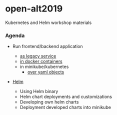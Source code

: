 # open-alt2019
Kubernetes and Helm workshop materials

### Agenda 
* Run frontend/backend application 
    * [as legacy service](easy-python-app/1_README_local.md)
    * [in docker containers](easy-python-app/2_README_docker.md)
    * in minikube/kubernetes
        * [over yaml objects](easy-python-app/3_README_kubernetes.md)

* [Helm](easy-python-app/4_README_helm.md)
    * Using Helm binary
    * Helm chart deployments and customizations 
    * Developing own helm charts
    * Deployment developed charts into minikube
